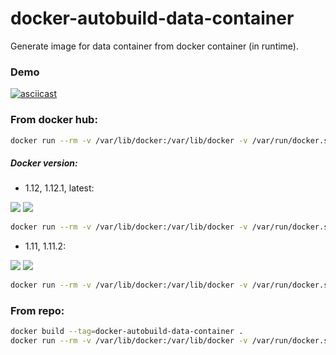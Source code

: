 docker-autobuild-data-container
==============================

Generate image for data container from docker container (in runtime).

### Demo

[![asciicast](https://asciinema.org/a/ek6n2c6yh26kkziyfp282idp6.png)](https://asciinema.org/a/ek6n2c6yh26kkziyfp282idp6)

### From docker hub:

```bash
docker run --rm -v /var/lib/docker:/var/lib/docker -v /var/run/docker.sock:/var/run/docker.sock -e CONTAINER=<run_container_name> -e IMAGE=<image_name> docker-autobuild-data-container:latest
```

##### Docker version:

- 1.12, 1.12.1, latest:

[![](https://images.microbadger.com/badges/version/fedeg/docker-autobuild-data-container:latest.svg)](http://microbadger.com/images/fedeg/docker-autobuild-data-container:latest "Get your own version badge on microbadger.com") [![](https://images.microbadger.com/badges/image/fedeg/docker-autobuild-data-container:latest.svg)](http://microbadger.com/images/fedeg/docker-autobuild-data-container:latest "Get your own image badge on microbadger.com")

```bash
docker run --rm -v /var/lib/docker:/var/lib/docker -v /var/run/docker.sock:/var/run/docker.sock -e CONTAINER=<run_container_name> -e IMAGE=<image_name> docker-autobuild-data-container:latest
```

- 1.11, 1.11.2:

[![](https://images.microbadger.com/badges/version/fedeg/docker-autobuild-data-container:1.11.svg)](http://microbadger.com/images/fedeg/docker-autobuild-data-container:1.11 "Get your own version badge on microbadger.com") [![](https://images.microbadger.com/badges/image/fedeg/docker-autobuild-data-container:1.11.svg)](http://microbadger.com/images/fedeg/docker-autobuild-data-container:1.11 "Get your own image badge on microbadger.com")

```bash
docker run --rm -v /var/lib/docker:/var/lib/docker -v /var/run/docker.sock:/var/run/docker.sock -e CONTAINER=<run_container_name> -e IMAGE=<image_name> docker-autobuild-data-container:1.11
```

### From repo:

```bash
docker build --tag=docker-autobuild-data-container .
docker run --rm -v /var/lib/docker:/var/lib/docker -v /var/run/docker.sock:/var/run/docker.sock -e CONTAINER=<run_container_name> -e IMAGE=<image_name> docker-autobuild-data-container
```
